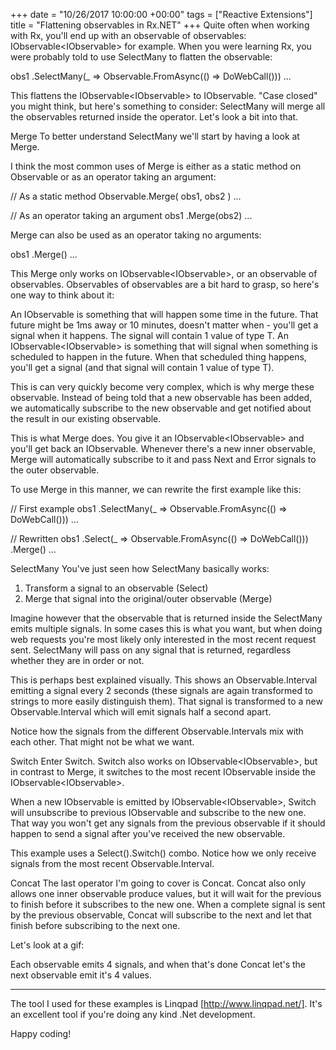 +++
date = "10/26/2017 10:00:00 +00:00"
tags = ["Reactive Extensions"]
title = "Flattening observables in Rx.NET"
+++
Quite often when working with Rx, you'll end up with an observable of
observables: IObservable<IObservable<int>>  for example. When you were learning
Rx, you were probably told to use SelectMany  to flatten  the observable:

obs1
    .SelectMany(_ => Observable.FromAsync(() => DoWebCall()))
    ...


This flattens the IObservable<IObservable<int>>  to IObservable<int>. "Case
closed" you might think, but here's something to consider: SelectMany  will
merge all the observables returned inside the operator. Let's look a bit into
that.

Merge
To better understand SelectMany  we'll start by having a look at Merge.

I think the most common uses of Merge  is either as a static method on 
Observable  or as an operator taking an argument:

// As a static method
Observable.Merge(
    obs1, obs2
)
...

// As an operator taking an argument
obs1
    .Merge(obs2)
    ...


Merge  can also be used as an operator taking no arguments:

obs1
    .Merge()
    ...


This Merge  only works on IObservable<IObservable<T>>, or an observable of
observables. Observables of observables are a bit hard to grasp, so here's one
way to think about it:

An IObservable<T>  is something that will happen some time in the future. That
future might be 1ms away or 10 minutes, doesn't matter when - you'll get a
signal when it happens. The signal will contain 1 value of type T. An 
IObservable<IObservable<T>>  is something that will signal when something is
scheduled to happen in the future. When that scheduled thing happens, you'll get
a signal (and that signal will contain 1 value of type T).

This is can very quickly become very complex, which is why merge these
observable. Instead of being told that a new observable has been added, we
automatically subscribe to the new observable and get notified about the result
in our existing observable.

This is what Merge  does. You give it an IObservable<IObservable<T>>  and you'll
get back an IObservable<T>. Whenever there's a new inner observable, Merge  will
automatically subscribe to it and pass Next  and Error  signals to the outer
observable.

To use Merge  in this manner, we can rewrite the first example like this:

// First example
obs1
    .SelectMany(_ => Observable.FromAsync(() => DoWebCall()))
    ...

// Rewritten
obs1
    .Select(_ => Observable.FromAsync(() => DoWebCall()))
    .Merge()
    ...


SelectMany
You've just seen how SelectMany  basically works:

 1. Transform a signal to an observable (Select)
 2. Merge that signal into the original/outer observable (Merge)

Imagine however that the observable that is returned inside the SelectMany 
emits multiple signals. In some cases this is what you want, but when doing web
requests you're most likely only interested in the most recent request sent. 
SelectMany  will pass on any signal that is returned, regardless whether they
are in order or not.

This is perhaps best explained visually. This shows an Observable.Interval 
emitting a signal every 2 seconds (these signals are again transformed to
strings to more easily distinguish them). That signal is transformed to a new 
Observable.Interval  which will emit signals half a second apart.



Notice how the signals from the different Observable.Intervals mix with each
other. That might not be what we want.

Switch
Enter Switch. Switch  also works on IObservable<IObservable<T>>, but in contrast
to Merge, it switches  to the most recent IObservable<T>  inside the 
IObservable<IObservable<T>>.

When a new IObservable<T>  is emitted by IObservable<IObservable<T>>, Switch 
will unsubscribe to previous IObservable<T>  and subscribe to the new one. That
way you won't get any signals from the previous observable if it should happen
to send a signal after you've received the new observable.

This example uses a Select().Switch()  combo. Notice how we only receive signals
from the most recent Observable.Interval.



Concat
The last operator I'm going to cover is Concat. Concat  also only allows one 
inner  observable produce values, but it will wait for the previous to finish
before it subscribes to the new one. When a complete  signal is sent by the
previous observable, Concat  will subscribe to the next and let that finish
before subscribing to the next one.

Let's look at a gif:



Each observable emits 4 signals, and when that's done Concat  let's the next
observable emit it's 4 values.


--------------------------------------------------------------------------------

The tool I used for these examples is Linqpad [http://www.linqpad.net/]. It's an
excellent tool if you're doing any kind .Net development.

Happy coding!
